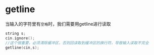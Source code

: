 # getline

当输入的字符里有`空格`时，我们需要用getline进行读取

```cpp
string s;
cin.ignore();
//这个很重要，必须清除缓冲区，否则回读取到缓冲区的换行符，导致输入读取不完全
getline(cin,s);
```

